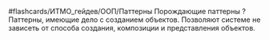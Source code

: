 #flashcards/ИТМО_гейдев/ООП/Паттерны
Порождающие паттерны
?
Паттерны, имеющие дело с созданием объектов. Позволяют системе не зависеть от способа создания, композиции и представления объектов.
